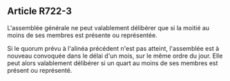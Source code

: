 Article R722-3
----
L'assemblée générale ne peut valablement délibérer que si la moitié au moins de
ses membres est présente ou représentée.

Si le quorum prévu à l'alinéa précédent n'est pas atteint, l'assemblée est à
nouveau convoquée dans le délai d'un mois, sur le même ordre du jour. Elle peut
alors valablement délibérer si un quart au moins de ses membres est présent ou
représenté.
